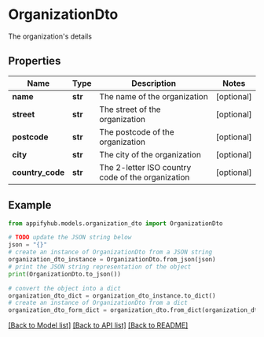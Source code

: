 # OrganizationDto

The organization's details

## Properties

Name | Type | Description | Notes
------------ | ------------- | ------------- | -------------
**name** | **str** | The name of the organization | [optional] 
**street** | **str** | The street of the organization | [optional] 
**postcode** | **str** | The postcode of the organization | [optional] 
**city** | **str** | The city of the organization | [optional] 
**country_code** | **str** | The 2-letter ISO country code of the organization | [optional] 

## Example

```python
from appifyhub.models.organization_dto import OrganizationDto

# TODO update the JSON string below
json = "{}"
# create an instance of OrganizationDto from a JSON string
organization_dto_instance = OrganizationDto.from_json(json)
# print the JSON string representation of the object
print(OrganizationDto.to_json())

# convert the object into a dict
organization_dto_dict = organization_dto_instance.to_dict()
# create an instance of OrganizationDto from a dict
organization_dto_form_dict = organization_dto.from_dict(organization_dto_dict)
```
[[Back to Model list]](../README.md#documentation-for-models) [[Back to API list]](../README.md#documentation-for-api-endpoints) [[Back to README]](../README.md)


